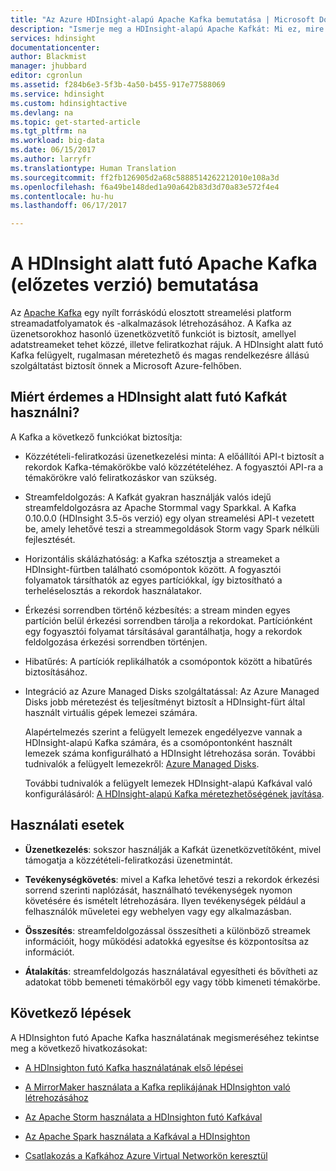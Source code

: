 ```yaml
---
title: "Az Azure HDInsight-alapú Apache Kafka bemutatása | Microsoft Docs"
description: "Ismerje meg a HDInsight-alapú Apache Kafkát: Mi ez, mire való, hol találhat rá példákat, és hol találhatja meg az első lépésekre vonatkozó információt?"
services: hdinsight
documentationcenter: 
author: Blackmist
manager: jhubbard
editor: cgronlun
ms.assetid: f284b6e3-5f3b-4a50-b455-917e77588069
ms.service: hdinsight
ms.custom: hdinsightactive
ms.devlang: na
ms.topic: get-started-article
ms.tgt_pltfrm: na
ms.workload: big-data
ms.date: 06/15/2017
ms.author: larryfr
ms.translationtype: Human Translation
ms.sourcegitcommit: ff2fb126905d2a68c5888514262212010e108a3d
ms.openlocfilehash: f6a49be148ded1a90a642b83d3d70a83e572f4e4
ms.contentlocale: hu-hu
ms.lasthandoff: 06/17/2017

---
```

# <a name="introducing-apache-kafka-on-hdinsight-preview"></a>A HDInsight alatt futó Apache Kafka (előzetes verzió) bemutatása

Az [Apache Kafka](https://kafka.apache.org) egy nyílt forráskódú elosztott streamelési platform streamadatfolyamatok és -alkalmazások létrehozásához. A Kafka az üzenetsorokhoz hasonló üzenetközvetítő funkciót is biztosít, amellyel adatstreameket tehet közzé, illetve feliratkozhat rájuk. A HDInsight alatt futó Kafka felügyelt, rugalmasan méretezhető és magas rendelkezésre állású szolgáltatást biztosít önnek a Microsoft Azure-felhőben.

## <a name="why-use-kafka-on-hdinsight"></a>Miért érdemes a HDInsight alatt futó Kafkát használni?

A Kafka a következő funkciókat biztosítja:

* Közzétételi-feliratkozási üzenetkezelési minta: A előállítói API-t biztosít a rekordok Kafka-témakörökbe való közzétételéhez. A fogyasztói API-ra a témakörökre való feliratkozáskor van szükség.

* Streamfeldolgozás: A Kafkát gyakran használják valós idejű streamfeldolgozásra az Apache Stormmal vagy Sparkkal. A Kafka 0.10.0.0 (HDInsight 3.5-ös verzió) egy olyan streamelési API-t vezetett be, amely lehetővé teszi a streammegoldások Storm vagy Spark nélküli fejlesztését.

* Horizontális skálázhatóság: a Kafka szétosztja a streameket a HDInsight-fürtben található csomópontok között. A fogyasztói folyamatok társíthatók az egyes partíciókkal, így biztosítható a terheléselosztás a rekordok használatakor.

* Érkezési sorrendben történő kézbesítés: a stream minden egyes partíción belül érkezési sorrendben tárolja a rekordokat. Partíciónként egy fogyasztói folyamat társításával garantálhatja, hogy a rekordok feldolgozása érkezési sorrendben történjen.

* Hibatűrés: A partíciók replikálhatók a csomópontok között a hibatűrés biztosításához.

* Integráció az Azure Managed Disks szolgáltatással: Az Azure Managed Disks jobb méretezést és teljesítményt biztosít a HDInsight-fürt által használt virtuális gépek lemezei számára.

    Alapértelmezés szerint a felügyelt lemezek engedélyezve vannak a HDInsight-alapú Kafka számára, és a csomópontonként használt lemezek száma konfigurálható a HDInsight létrehozása során. További tudnivalók a felügyelt lemezekről: [Azure Managed Disks](../storage/storage-managed-disks-overview.md).

    További tudnivalók a felügyelt lemezek HDInsight-alapú Kafkával való konfigurálásáról: [A HDInsight-alapú Kafka méretezhetőségének javítása](hdinsight-apache-kafka-scalability.md).

## <a name="use-cases"></a>Használati esetek

* **Üzenetkezelés**: sokszor használják a Kafkát üzenetközvetítőként, mivel támogatja a közzétételi-feliratkozási üzenetmintát.

* **Tevékenységkövetés**: mivel a Kafka lehetővé teszi a rekordok érkezési sorrend szerinti naplózását, használható tevékenységek nyomon követésére és ismételt létrehozására. Ilyen tevékenységek például a felhasználók műveletei egy webhelyen vagy egy alkalmazásban.

* **Összesítés**: streamfeldolgozással összesítheti a különböző streamek információit, hogy működési adatokká egyesítse és központosítsa az információt.

* **Átalakítás**: streamfeldolgozás használatával egyesítheti és bővítheti az adatokat több bemeneti témakörből egy vagy több kimeneti témakörbe.

## <a name="next-steps"></a>Következő lépések

A HDInsighton futó Apache Kafka használatának megismeréséhez tekintse meg a következő hivatkozásokat:

* [A HDInsighton futó Kafka használatának első lépései](hdinsight-apache-kafka-get-started.md)

* [A MirrorMaker használata a Kafka replikájának HDInsighton való létrehozásához](hdinsight-apache-kafka-mirroring.md)

* [Az Apache Storm használata a HDInsighton futó Kafkával](hdinsight-apache-storm-with-kafka.md)

* [Az Apache Spark használata a Kafkával a HDInsighton](hdinsight-apache-spark-with-kafka.md)

* [Csatlakozás a Kafkához Azure Virtual Networkön keresztül](hdinsight-apache-kafka-connect-vpn-gateway.md)
